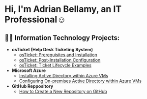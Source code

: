 <h1>Hi, I'm Adrian Bellamy, an IT Professional</a>☺</h1>

<h2>👨‍💻 Information Technology Projects:</h2>

- <b>osTicket (Help Desk Ticketing System)</b>
  - [osTicket: Prerequisites and Installation](https://github.com/AOBTenn/osTicket-Prerequisites-and-Installation.git)
  - [osTicket: Post-Installation Configuration](https://github.com/AOBTenn/osTicket-Post-Installation-Configuration.git)
  - [osTicket: Ticket Lifecycle Examples](https://github.com/AOBTenn/osTicket-Ticket-Lifecycle-Examples.git)
- <b>Microsoft Azure</b>
  - [Installing Active Directory within Azure VMs](https://github.com/AOBTenn/Installing-Active-Directory-within-Azure-VMs.git)
  - [Configuring On-premises Active Directory within Azure VMs](https://github.com/AOBTenn/Configuring-On-premises-Active-Directory-within-Azure-VMs.git)
- <b>GitHub Reppository</b>
  - [How to Create a New Repository on GitHub](https://github.com/AOBTenn/How-To-Create-a-New-GitHub-Repository.git)
